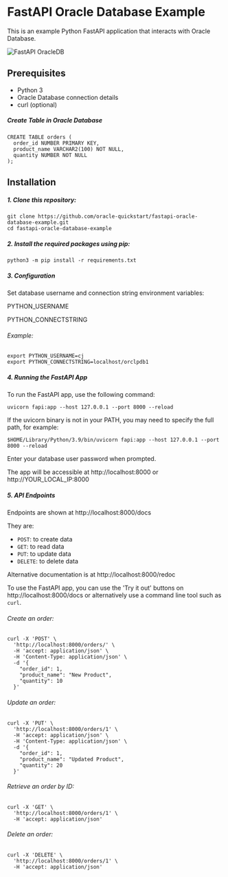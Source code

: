 # FastAPI Oracle Database Example

This is an example Python FastAPI application that interacts with Oracle Database.

![FastAPI OracleDB](https://github.com/oracle-quickstart/fastapi-oracle-database-example/assets/39692236/8964ebc2-b854-403b-95d2-56c488f848c3)


## Prerequisites

- Python 3
- Oracle Database connection details
- curl (optional)

##### Create Table in Oracle Database

```
CREATE TABLE orders (
  order_id NUMBER PRIMARY KEY,
  product_name VARCHAR2(100) NOT NULL,
  quantity NUMBER NOT NULL
);
```

## Installation

##### 1. Clone this repository:

   ```
   git clone https://github.com/oracle-quickstart/fastapi-oracle-database-example.git
   cd fastapi-oracle-database-example
   ```

##### 2. Install the required packages using pip:

   ```
   python3 -m pip install -r requirements.txt
   ```

##### 3. Configuration

   Set database username and connection string environment variables:

   PYTHON_USERNAME

   PYTHON_CONNECTSTRING

###### Example:

   ```
   export PYTHON_USERNAME=cj
   export PYTHON_CONNECTSTRING=localhost/orclpdb1
   ```

##### 4. Running the FastAPI App

To run the FastAPI app, use the following command:

```
uvicorn fapi:app --host 127.0.0.1 --port 8000 --reload
```

If the uvicorn binary is not in your PATH, you may need to specify the full
path, for example:

```
$HOME/Library/Python/3.9/bin/uvicorn fapi:app --host 127.0.0.1 --port 8000 --reload
```

Enter your database user password when prompted.

The app will be accessible at http://localhost:8000 or http://YOUR_LOCAL_IP:8000

##### 5. API Endpoints

Endpoints are shown at http://localhost:8000/docs

They are:
- `POST`: to create data
- `GET`: to read data
- `PUT`: to update data
- `DELETE`: to delete data

Alternative documentation is at http://localhost:8000/redoc

To use the FastAPI app, you can use the 'Try it out' buttons on
http://localhost:8000/docs or alternatively use a command line tool such as
`curl`.

###### Create an order:

```
curl -X 'POST' \
  'http://localhost:8000/orders/' \
  -H 'accept: application/json' \
  -H 'Content-Type: application/json' \
  -d '{
    "order_id": 1,
    "product_name": "New Product",
    "quantity": 10
  }'
```

###### Update an order:

```
curl -X 'PUT' \
  'http://localhost:8000/orders/1' \
  -H 'accept: application/json' \
  -H 'Content-Type: application/json' \
  -d '{
    "order_id": 1,
    "product_name": "Updated Product",
    "quantity": 20
  }'
```

###### Retrieve an order by ID:

```
curl -X 'GET' \
  'http://localhost:8000/orders/1' \
  -H 'accept: application/json'
```

###### Delete an order:

```
curl -X 'DELETE' \
  'http://localhost:8000/orders/1' \
  -H 'accept: application/json'
```
